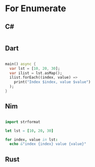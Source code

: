 # For Enumerate

## C\#
```c#
```

## Dart
```dart

main() async {
  var lst = [10, 20, 30];
  var ilist = lst.asMap();
  ilist.forEach((index, value) =>
    print("Index $index, value $value")
  );
}
```

## Nim
```nim

import strformat

let lst = [10, 20, 30]

for index, value in lst:
  echo &"index {index} value {value}"
```

## Rust
```rust
```

